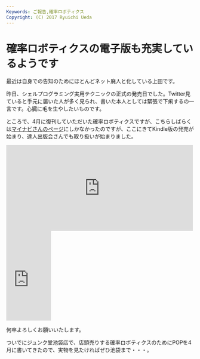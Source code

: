 ```yaml
---
Keywords: ご報告,確率ロボティクス
Copyright: (C) 2017 Ryuichi Ueda
---
```


# 確率ロボティクスの電子版も充実しているようです
最近は自身での告知のためにほとんどネット廃人と化している上田です。

昨日、シェルプログラミング実用テクニックの正式の発売日でした。Twitter見ていると手元に届いた人が多く見られ、書いた本人としては緊張で下痢するの一言です。心臓に毛を生やしたいものです。

ところで、4月に復刊していただいた確率ロボティクスですが、こちらしばらくは<a href="https://book.mynavi.jp/ec/products/detail/id=37337" target="_blank">マイナビさんのページ</a>にしかなかったのですが、ここにきてKindle版の発売が始まり、達人出版会さんでも取り扱いが始まりました。

<iframe marginwidth="0" marginheight="0" src="http://b.hatena.ne.jp/entry.parts?url=http%3A%2F%2Ftatsu-zine.com%2Fbooks%2Fprobabilistic-robotics" scrolling="no" frameborder="0" height="230" width="500"><div class="hatena-bookmark-detail-info"><a href="http://tatsu-zine.com/books/probabilistic-robotics">確率ロボティクス【委託】 - 達人出版会</a><a href="http://b.hatena.ne.jp/entry/tatsu-zine.com/books/probabilistic-robotics">はてなブックマーク - 確率ロボティクス【委託】 - 達人出版会</a></div></iframe>

<iframe src="http://rcm-fe.amazon-adsystem.com/e/cm?lt1=_blank&bc1=000000&IS2=1&bg1=FFFFFF&fc1=000000&lc1=0000FF&t=ryuichiueda-22&o=9&p=8&l=as4&m=amazon&f=ifr&ref=ss_til&asins=B00X99MBY2" style="width:120px;height:240px;" scrolling="no" marginwidth="0" marginheight="0" frameborder="0"></iframe>


何卒よろしくお願いいたします。


ついでにジュンク堂池袋店で、店頭売りする確率ロボティクスのためにPOPを4月に書いてきたので、実物を見たければぜひ池袋まで・・・。


